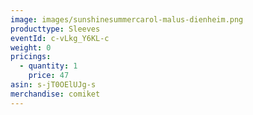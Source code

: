 ```yaml
---
image: images/sunshinesummercarol-malus-dienheim.png
producttype: Sleeves
eventId: c-vLkg_Y6KL-c
weight: 0
pricings:
  - quantity: 1
    price: 47
asin: s-jT0OElUJg-s
merchandise: comiket
---
```

